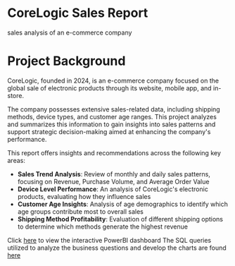 # CoreLogic Sales Report
sales analysis of an e-commerce company

# Project Background
CoreLogic, founded in 2024, is an e-commerce company focused on the global sale of electronic products through its website, mobile app, and in-store.

The company possesses extensive sales-related data, including shipping methods, device types, and customer age ranges. This project analyzes and summarizes this information to gain insights into sales patterns and support strategic decision-making aimed at enhancing the company's performance.

This report offers insights and recommendations across the following key areas:

- **Sales Trend Analysis**: Review of monthly and daily sales patterns, focusing on Revenue, Purchase Volume, and Average Order Value
- **Device Level Performance**: An analysis of CoreLogic's electronic products, evaluating how they influence sales
- **Customer Age Insights**: Analysis of age demographics to identify which age groups contribute most to overall sales
- **Shipping Method Profitability**: Evaluation of different shipping options to determine which methods generate the highest revenue

Click [here](https://github.com/Gericko93/CoreLogic-Sales-Report/blob/main/CoreLogic%20Sales%20Report.pbix) to view the interactive PowerBI dashboard
The SQL queries utilized to analyze the business questions and develop the charts are found [here](https://github.com/Gericko93/CoreLogic-Sales-Report/blob/main/CoreLogic%20SQL%20queries.docx)




